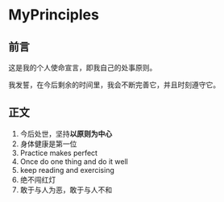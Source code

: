 # MyPrinciples

## 前言
这是我的个人使命宣言，即我自己的处事原则。

我发誓，在今后剩余的时间里，我会不断完善它，并且时刻遵守它。

## 正文
1. 今后处世，坚持**以原则为中心**
2. 身体健康是第一位
3. Practice makes perfect
4. Once do one thing and do it well
5. keep reading and exercising
6. 绝不闯红灯
7. 敢于与人为恶，敢于与人不和
